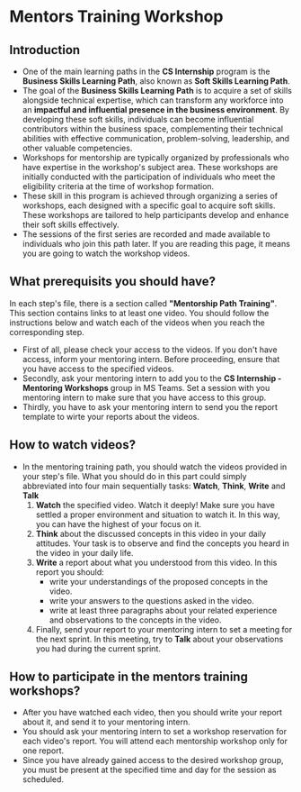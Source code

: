 # Mentors Training Workshop
## Introduction
- One of the main learning paths in the **CS Internship** program is the **Business Skills Learning Path**, also known as **Soft Skills Learning Path**.
- The goal of the **Business Skills Learning Path** is to acquire a set of skills alongside technical expertise, which can transform any workforce into an **impactful and influential presence in the business environment**. By developing these soft skills, individuals can become influential contributors within the business space, complementing their technical abilities with effective communication, problem-solving, leadership, and other valuable competencies.
- Workshops for mentorship are typically organized by professionals who have expertise in the workshop's subject area. These workshops are initially conducted with the participation of individuals who meet the eligibility criteria at the time of workshop formation.
- These skill in this program is achieved through organizing a series of workshops, each designed with a specific goal to acquire soft skills. These workshops are tailored to help participants develop and enhance their soft skills effectively.
- The sessions of the first series are recorded and made available to individuals who join this path later. If you are reading this page, it means you are going to watch the workshop videos.

## What prerequisits you should have?
In each step's file, there is a section called **"Mentorship Path Training"**. This section contains links to at least one video. You should follow the instructions below and watch each of the videos when you reach the corresponding step. 

- First of all, please check your access to the videos. If you don't have access, inform your mentoring intern. Before proceeding, ensure that you have access to the specified videos.
- Secondly, ask your mentoring intern to add you to the **CS Internship - Mentoring Workshops** group in MS Teams. Set a session with you mentoring intern to make sure that you have access to this group. 
- Thirdly, you have to ask your mentoring intern to send you the report template to wirte your reports about the videos.
  
## How to watch videos? 
- In the mentoring training path, you should watch the videos provided in your step's file. What you should do in this part could simply abbreviated into four main sequentially tasks: **Watch**, **Think**, **Write** and **Talk**
  1. **Watch** the specified video. Watch it deeply! Make sure you have settled a proper environment and situation to watch it. In this way, you can have the highest of your focus on it.
  2. **Think** about the discussed concepts in this video in your daily attitudes. Your task is to observe and find the concepts you heard in the video in your daily life. 
  3. **Write** a report about what you understood from this video. In this report you should:
	  - write your understandings of the proposed concepts in the video.
	  - write your answers to the questions asked in the video.
	  - write at least three paragraphs about your related experience and observations to the concepts in the video.
  4. Finally, send your report to your mentoring intern to set a meeting for the next sprint. In this meeting, try to **Talk** about your observations you had during the current sprint.

## How to participate in the mentors training workshops?
- After you have watched each video, then you should write your report about it, and send it to your mentoring intern.
- You should ask your mentoring intern to set a workshop reservation for each video's report. You will attend each mentorship workshop only for one report.
- Since you have already gained access to the desired workshop group, you must be present at the specified time and day for the session as scheduled.


  
